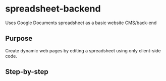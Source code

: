 # spreadsheet-backend
Uses Google Documents spreadsheet as a basic website CMS/back-end

## Purpose
Create dynamic web pages by editing a spreadsheet using only client-side code.

## Step-by-step

